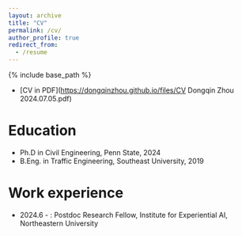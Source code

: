 ```yaml
---
layout: archive
title: "CV"
permalink: /cv/
author_profile: true
redirect_from:
  - /resume
---
```


{% include base_path %}

* [CV in PDF](https://dongqinzhou.github.io/files/CV Dongqin Zhou 2024.07.05.pdf)

Education
======
* Ph.D in Civil Engineering, Penn State, 2024
* B.Eng. in Traffic Engineering, Southeast University, 2019

Work experience
======
* 2024.6 - : Postdoc Research Fellow, Institute for Experiential AI, Northeastern University
  

